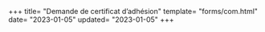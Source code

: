 +++
title= "Demande de certificat d’adhésion"
template= "forms/com.html"
date= "2023-01-05"
updated= "2023-01-05"
+++
